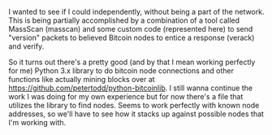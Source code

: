 I wanted to see if I could independently, without being a part of the network.  This is being partially accomplished by a combination of a tool called MassScan (masscan) and some custom code (represented here) to send "version" packets to believed Bitcoin nodes to entice a response (verack) and verify.

So it turns out there's a pretty good (and by that I mean working perfectly for me) Python 3.x library to do bitcoin node connections and other functions like actually mining blocks over at https://github.com/petertodd/python-bitcoinlib.  I still wanna continue the work I was doing for my own experience but for now there's a file that utilizes the library to find nodes.  Seems to work perfectly with known node addresses, so we'll have to see how it stacks up against possible nodes that I'm working with.
